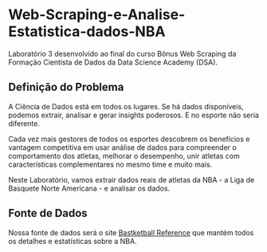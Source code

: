 # Web-Scraping-e-Analise-Estatistica-dados-NBA

Laboratório 3 desenvolvido ao final do curso Bônus Web Scraping da Formação Cientista de Dados da Data Science Academy (DSA).

## Definição do Problema

A Ciência de Dados está em todos os lugares. Se há dados disponíveis, podemos extrair, analisar e gerar insights poderosos. E no esporte não seria diferente.

Cada vez mais gestores de todos os esportes descobrem os benefícios e vantagem competitiva em usar análise de dados para compreender o comportamento dos atletas, melhorar o desempenho, unir atletas com características complementares no mesmo time e muito mais.

Neste Laboratório, vamos extrair dados reais de atletas da NBA - a Liga de Basquete Norte Americana - e analisar os dados.

## Fonte de Dados

Nossa fonte de dados será o site <a href="https://www.basketball-reference.com">Bastketball Reference</a> que mantém todos os detalhes e estatísticas sobre a NBA.
